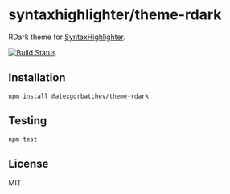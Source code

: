 # syntaxhighlighter/theme-rdark

RDark theme for [SyntaxHighlighter](https://github.com/syntaxhighlighter).

[![Build Status](https://travis-ci.org/syntaxhighlighter/theme-rdark.svg)](https://travis-ci.org/syntaxhighlighter/theme-rdark)

## Installation

    npm install @alexgorbatchev/theme-rdark

## Testing

    npm test

## License

MIT
